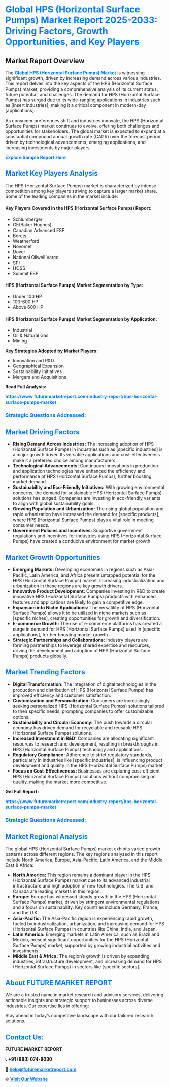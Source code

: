 <h1 style="color: #007BFF;">Global HPS (Horizontal Surface Pumps) Market Report 2025-2033: Driving Factors, Growth Opportunities, and Key Players</h1>

<section id="overview">
<h2>Market Report Overview</h2>
<p>The <a href="https://www.futuremarketreport.com/industry-report/hps-horizontal-surface-pumps-market" style="color: #007BFF; text-decoration: none;"><strong>Global HPS (Horizontal Surface Pumps) Market</strong></a> is witnessing significant growth, driven by increasing demand across various industries. This report delves into the key aspects of the HPS (Horizontal Surface Pumps) market, providing a comprehensive analysis of its current status, future potential, and challenges. The demand for HPS (Horizontal Surface Pumps) has surged due to its wide-ranging applications in industries such as [insert industries], making it a critical component in modern-day [applications].</p>
<p>As consumer preferences shift and industries innovate, the HPS (Horizontal Surface Pumps) market continues to evolve, offering both challenges and opportunities for stakeholders. The global market is expected to expand at a substantial compound annual growth rate (CAGR) over the forecast period, driven by technological advancements, emerging applications, and increasing investments by major players.</p>
</section>

<section id="overview">
<p><a href="https://www.futuremarketreport.com/request-sample/reportId=64354" style="color: #007BFF; text-decoration: none;"><strong>Explore Sample Report Here</strong></a></p>
</section>

<section id="key-players">
<h2 style="color: #007BFF;">Market Key Players Analysis</h2>
<p>The HPS (Horizontal Surface Pumps) market is characterized by intense competition among key players striving to capture a larger market share. Some of the leading companies in the market include:</p>
<h4>Key Players Covered in the HPS (Horizontal Surface Pumps) Report:</h4>
<ul><li>Schlumberger</li><li>GE(Baker Hughes)</li><li>Canadian Advanced ESP</li><li>Borets</li><li>Weatherford</li><li>Novomet</li><li>Dover</li><li>National Oilwell Varco</li><li>SPI</li><li>HOSS</li><li>Summit ESP</li></ul>
<h4>HPS (Horizontal Surface Pumps) Market Segmentation by Type:</h4>
<ul><li>Under 100 HP</li><li>100-600 HP</li><li>Above 600 HP</li></ul>

<h4>HPS (Horizontal Surface Pumps) Market Segmentation by Application:</h4>
<ul><li>Industrial</li><li>Oil &amp; Natural Gas</li><li>Mining</li></ul>
<p><strong>Key Strategies Adopted by Market Players:</strong></p>
<ul>
<li>Innovation and R&D</li>
<li>Geographical Expansion</li>
<li>Sustainability Initiatives</li>
<li>Mergers and Acquisitions</li>
</ul>
</section>

<section>
<p><strong>Read Full Analysis: </strong></p><a href="https://www.futuremarketreport.com/industry-report/hps-horizontal-surface-pumps-market" style="color: #007BFF; text-decoration: none;"><strong>https://www.futuremarketreport.com/industry-report/hps-horizontal-surface-pumps-market</strong></a>
<h3 style="color: #007BFF;">Strategic Questions Addressed:</h3>
</section>

<section id="driving-factors">
<h2 style="color: #007BFF;">Market Driving Factors</h2>
<ul>
<li><strong>Rising Demand Across Industries:</strong> The increasing adoption of HPS (Horizontal Surface Pumps) in industries such as [specific industries] is a major growth driver. Its versatile applications and cost-effectiveness make it a preferred choice among manufacturers.</li>
<li><strong>Technological Advancements:</strong> Continuous innovations in production and application technologies have enhanced the efficiency and performance of HPS (Horizontal Surface Pumps), further boosting market demand.</li>
<li><strong>Sustainability and Eco-Friendly Initiatives:</strong> With growing environmental concerns, the demand for sustainable HPS (Horizontal Surface Pumps) solutions has surged. Companies are investing in eco-friendly variants to align with global sustainability goals.</li>
<li><strong>Growing Population and Urbanization:</strong> The rising global population and rapid urbanization have increased the demand for [specific products], where HPS (Horizontal Surface Pumps) plays a vital role in meeting consumer needs.</li>
<li><strong>Government Policies and Incentives:</strong> Supportive government regulations and incentives for industries using HPS (Horizontal Surface Pumps) have created a conducive environment for market growth.</li>
</ul>
</section>

<section id="growth-opportunities">
<h2 style="color: #007BFF;">Market Growth Opportunities</h2>
<ul>
<li><strong>Emerging Markets:</strong> Developing economies in regions such as Asia-Pacific, Latin America, and Africa present untapped potential for the HPS (Horizontal Surface Pumps) market. Increasing industrialization and urbanization in these regions are key growth drivers.</li>
<li><strong>Innovative Product Development:</strong> Companies investing in R&D to create innovative HPS (Horizontal Surface Pumps) products with enhanced features and applications are likely to gain a competitive edge.</li>
<li><strong>Expansion into Niche Applications:</strong> The versatility of HPS (Horizontal Surface Pumps) allows it to be utilized in niche markets such as [specific niches], creating opportunities for growth and diversification.</li>
<li><strong>E-commerce Growth:</strong> The rise of e-commerce platforms has created a surge in demand for HPS (Horizontal Surface Pumps) used in [specific applications], further boosting market growth.</li>
<li><strong>Strategic Partnerships and Collaborations:</strong> Industry players are forming partnerships to leverage shared expertise and resources, driving the development and adoption of HPS (Horizontal Surface Pumps) products globally.</li>
</ul>
</section>

<section id="trending-factors">
<h2 style="color: #007BFF;">Market Trending Factors</h2>
<ul>
<li><strong>Digital Transformation:</strong> The integration of digital technologies in the production and distribution of HPS (Horizontal Surface Pumps) has improved efficiency and customer satisfaction.</li>
<li><strong>Customization and Personalization:</strong> Consumers are increasingly seeking personalized HPS (Horizontal Surface Pumps) solutions tailored to their specific needs, prompting companies to offer customizable options.</li>
<li><strong>Sustainability and Circular Economy:</strong> The push towards a circular economy has driven demand for recyclable and reusable HPS (Horizontal Surface Pumps) solutions.</li>
<li><strong>Increased Investment in R&D:</strong> Companies are allocating significant resources to research and development, resulting in breakthroughs in HPS (Horizontal Surface Pumps) technology and applications.</li>
<li><strong>Regulatory Compliance:</strong> Adherence to strict regulatory standards, particularly in industries like [specific industries], is influencing product development and quality in the HPS (Horizontal Surface Pumps) market.</li>
<li><strong>Focus on Cost-Effectiveness:</strong> Businesses are exploring cost-efficient HPS (Horizontal Surface Pumps) solutions without compromising on quality, making the market more competitive.</li>
</ul>
</section>

<section>
<p><strong>Get Full Report: </strong></p><a href="https://www.futuremarketreport.com/industry-report/hps-horizontal-surface-pumps-market" style="color: #007BFF; text-decoration: none;"><strong>https://www.futuremarketreport.com/industry-report/hps-horizontal-surface-pumps-market</strong></a>
<h3 style="color: #007BFF;">Strategic Questions Addressed:</h3>
</section>


<section id="regional-analysis">
<h2 style="color: #007BFF;">Market Regional Analysis</h2>
<p>The global HPS (Horizontal Surface Pumps) market exhibits varied growth patterns across different regions. The key regions analyzed in this report include North America, Europe, Asia-Pacific, Latin America, and the Middle East & Africa:</p>
<ul>
<li><strong>North America:</strong> This region remains a dominant player in the HPS (Horizontal Surface Pumps) market due to its advanced industrial infrastructure and high adoption of new technologies. The U.S. and Canada are leading markets in this region.</li>
<li><strong>Europe:</strong> Europe has witnessed steady growth in the HPS (Horizontal Surface Pumps) market, driven by stringent environmental regulations and a focus on sustainability. Key countries include Germany, France, and the U.K.</li>
<li><strong>Asia-Pacific:</strong> The Asia-Pacific region is experiencing rapid growth, fueled by industrialization, urbanization, and increasing demand for HPS (Horizontal Surface Pumps) in countries like China, India, and Japan.</li>
<li><strong>Latin America:</strong> Emerging markets in Latin America, such as Brazil and Mexico, present significant opportunities for the HPS (Horizontal Surface Pumps) market, supported by growing industrial activities and investments.</li>
<li><strong>Middle East & Africa:</strong> The region’s growth is driven by expanding industries, infrastructure development, and increasing demand for HPS (Horizontal Surface Pumps) in sectors like [specific sectors].</li>
</ul>
</section>

<footer>
<h2 style="color: #007BFF;">About FUTURE MARKET REPORT</h2>
<p>We are a trusted name in market research and advisory services, delivering actionable insights and strategic support to businesses across diverse industries. Our expertise lies in offering:</p>

<p>Stay ahead in today’s competitive landscape with our tailored research solutions.</p>

<h2 style="color: #007BFF;">Contact Us:</h2>
<p><strong>FUTURE MARKET REPORT</strong></p>
<p>📞 <strong>+91 (883) 074-8030</strong></p>
<p>📧 <strong><a href="mailto:help@futuremarketreport.com" style="color: #007BFF;">help@futuremarketreport.com</a></strong></p>
<p>🌐 <strong><a href="https://www.futuremarketreport.com/" style="color: #007BFF;">Visit Our Website</a></strong></p>
</footer>